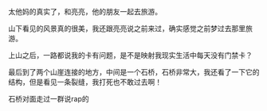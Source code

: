 太他妈的真实了，和亮亮，他的朋友一起去旅游。

山下看见的风景真的很美，我还跟亮亮说之前来过，确实感觉之前梦过去那里旅游。

上山之后，一路都说我的卡有问题，是不是映射我现实生活中每天没有门禁卡？

最后到了两个山崖连接的地方，中间是一个石桥，石桥非常大，我还看了一下它的结构，但是看见一条裂缝，我打死也不敢过去啊！

石桥对面走过一群说rap的